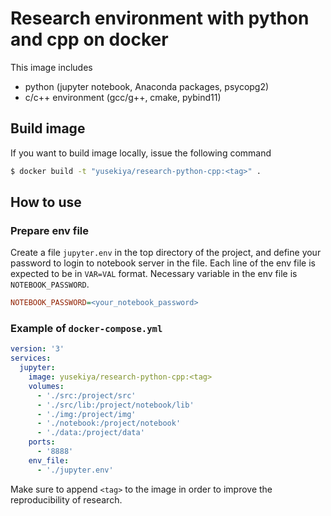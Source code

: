 # Research environment with python and cpp on docker

This image includes

- python (jupyter notebook, Anaconda packages, psycopg2)
- c/c++ environment (gcc/g++, cmake, pybind11)

## Build image

If you want to build image locally, issue the following command

``` bash
$ docker build -t "yusekiya/research-python-cpp:<tag>" .
```


## How to use

### Prepare env file

Create a file `jupyter.env` in the top directory of the project,
and define your password to login to notebook server in the file.
Each line of the env file is expected to be in `VAR=VAL` format.
Necessary variable in the env file is `NOTEBOOK_PASSWORD`.

``` ini
NOTEBOOK_PASSWORD=<your_notebook_password>
```

### Example of `docker-compose.yml`

``` yaml
version: '3'
services:
  jupyter:
    image: yusekiya/research-python-cpp:<tag>
    volumes:
      - './src:/project/src'
      - './src/lib:/project/notebook/lib'
      - './img:/project/img'
      - './notebook:/project/notebook'
      - './data:/project/data'
    ports:
      - '8888'
    env_file:
      - './jupyter.env'
```

Make sure to append `<tag>` to the image in order to improve
the reproducibility of research.
